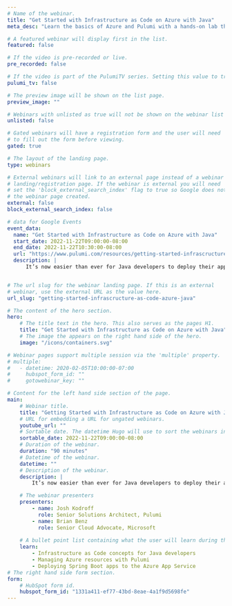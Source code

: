 ```yaml
---
# Name of the webinar.
title: "Get Started with Infrastructure as Code on Azure with Java"
meta_desc: "Learn the basics of Azure and Pulumi with a hands-on lab that will take you from deploying a simple static website to deploying a Spring Boot application."

# A featured webinar will display first in the list.
featured: false

# If the video is pre-recorded or live.
pre_recorded: false

# If the video is part of the PulumiTV series. Setting this value to true will list the video in the "PulumiTV" section.
pulumi_tv: false

# The preview image will be shown on the list page.
preview_image: ""

# Webinars with unlisted as true will not be shown on the webinar list
unlisted: false

# Gated webinars will have a registration form and the user will need
# to fill out the form before viewing.
gated: true

# The layout of the landing page.
type: webinars

# External webinars will link to an external page instead of a webinar
# landing/registration page. If the webinar is external you will need
# set the 'block_external_search_index' flag to true so Google does not index
# the webinar page created.
external: false
block_external_search_index: false

# data for Google Events
event_data:
  name: "Get Started with Infrastructure as Code on Azure with Java"
  start_date: 2022-11-22T09:00:00-08:00
  end_date: 2022-11-22T10:30:00-08:00
  url: "https://www.pulumi.com/resources/getting-started-infrascructure-as-code-azure-java"
  description: |
      It’s now easier than ever for Java developers to deploy their apps to Microsoft Azure using Pulumi and Java. In this session, we’ll teach you the basics of Azure and Pulumi with hands-on labs that will take you from deploying a simple static website to deploying a Spring Boot application to the Azure App Service.


# The url slug for the webinar landing page. If this is an external
# webinar, use the external URL as the value here.
url_slug: "getting-started-infrascructure-as-code-azure-java"

# The content of the hero section.
hero:
    # The title text in the hero. This also serves as the pages H1.
    title: "Get Started with Infrastructure as Code on Azure with Java"
    # The image the appears on the right hand side of the hero.
    image: "/icons/containers.svg"

# Webinar pages support multiple session via the 'multiple' property.
# multiple:
#   - datetime: 2020-02-05T10:00:00-07:00
#     hubspot_form_id: ""
#     gotowebinar_key: ""

# Content for the left hand side section of the page.
main:
    # Webinar title.
    title: "Getting Started with Infrastructure as Code on Azure with Java"
    # URL for embedding a URL for ungated webinars.
    youtube_url: ""
    # Sortable date. The datetime Hugo will use to sort the webinars in date order.
    sortable_date: 2022-11-22T09:00:00-08:00
    # Duration of the webinar.
    duration: "90 minutes"
    # Datetime of the webinar.
    datetime: ""
    # Description of the webinar.
    description: |
        It’s now easier than ever for Java developers to deploy their apps to Microsoft Azure using Pulumi and Java. In this session, we’ll teach you the basics of Azure and Pulumi with hands-on labs that will take you from deploying a simple static website to deploying a Spring Boot application to the Azure App Service.

    # The webinar presenters
    presenters:
        - name: Josh Kodroff
          role: Senior Solutions Architect, Pulumi
        - name: Brian Benz
          role: Senior Cloud Advocate, Microsoft
          
    # A bullet point list containing what the user will learn during the webinar.
    learn:
        - Infrastructure as Code concepts for Java developers
        - Managing Azure resources with Pulumi
        - Deploying Spring Boot apps to the Azure App Service
# The right hand side form section.
form:
    # HubSpot form id.
    hubspot_form_id: "1331a411-ef77-43bd-8eae-4a1f9d5698fe"
---
```

